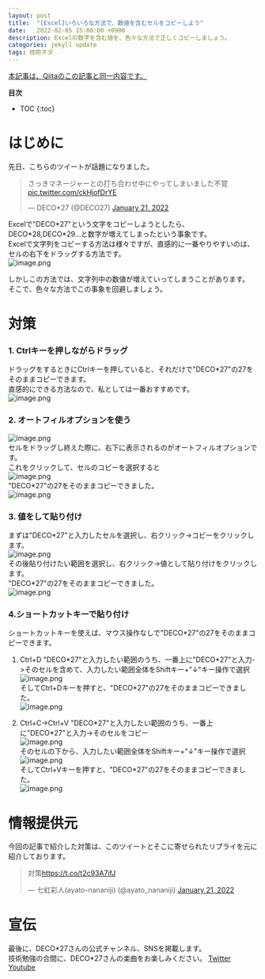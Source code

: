 ```yaml
---
layout: post
title:  "[Excel]いろいろな方法で、数値を含むセルをコピーしよう"
date:   2022-02-05 15:00:00 +0900
description: Excelの数字を含む値を、色々な方法で正しくコピーしましょう。
categories: jekyll update
tags: 技術ネタ
---
```

[本記事は、Qiitaのこの記事と同一内容です。](https://qiita.com/hagii-x/items/6fbe58a3c53f33560bad)  

**目次**
- TOC
{:toc}


# はじめに
先日、こちらのツイートが話題になりました。  

<blockquote class="twitter-tweet"><p lang="ja" dir="ltr">さっきマネージャーとの打ち合わせ中にやってしまいました不覚 <a href="https://t.co/ckHjofDrYE">pic.twitter.com/ckHjofDrYE</a></p>&mdash; DECO*27 (@DECO27) <a href="https://twitter.com/DECO27/status/1484464478016049157?ref_src=twsrc%5Etfw">January 21, 2022</a></blockquote> <script async src="https://platform.twitter.com/widgets.js" charset="utf-8"></script>  

Excelで"DECO\*27"という文字をコピーしようとしたら、DECO\*28,DECO\*29…と数字が増えてしまったという事象です。  
Excelで文字列をコピーする方法は様々ですが、直感的に一番やりやすいのは、セルの右下をドラッグする方法です。  
![image.png](https://qiita-image-store.s3.ap-northeast-1.amazonaws.com/0/655112/5d9763ed-6e18-7f26-41c7-0ef002cf31c9.png)  

しかしこの方法では、文字列中の数値が増えていってしまうことがあります。  
そこで、色々な方法でこの事象を回避しましょう。  

# 対策
### 1. Ctrlキーを押しながらドラッグ

ドラッグをするときにCtrlキーを押していると、それだけで"DECO\*27"の27をそのままコピーできます。  
直感的にできる方法なので、私としては一番おすすめです。  
![image.png](https://qiita-image-store.s3.ap-northeast-1.amazonaws.com/0/655112/f0a0676e-1f69-0cf1-22d9-193040407f9a.png)  

### 2. オートフィルオプションを使う
![image.png](https://qiita-image-store.s3.ap-northeast-1.amazonaws.com/0/655112/b91fe6a8-35e5-6ddf-b9d1-df1cc9093dd8.png)  
セルをドラッグし終えた際に、右下に表示されるのがオートフィルオプションです。  
これをクリックして、セルのコピーを選択すると  
![image.png](https://qiita-image-store.s3.ap-northeast-1.amazonaws.com/0/655112/fb028915-fc7b-72e6-f5da-3ce09ea475fb.png)  
"DECO\*27"の27をそのままコピーできました。  
![image.png](https://qiita-image-store.s3.ap-northeast-1.amazonaws.com/0/655112/f0a0676e-1f69-0cf1-22d9-193040407f9a.png)  

### 3. 値をして貼り付け
まずは"DECO\*27"と入力したセルを選択し、右クリック->コピーをクリックします。  
![image.png](https://qiita-image-store.s3.ap-northeast-1.amazonaws.com/0/655112/97d225fe-1e46-7e63-2718-d2f89bc8c2ac.png)  
その後貼り付けたい範囲を選択し、右クリック->値として貼り付けをクリックします。  
"DECO\*27"の27をそのままコピーできました。  
![image.png](https://qiita-image-store.s3.ap-northeast-1.amazonaws.com/0/655112/f0a0676e-1f69-0cf1-22d9-193040407f9a.png)  

### 4.ショートカットキーで貼り付け
ショートカットキーを使えば、マウス操作なしで"DECO\*27"の27をそのままコピーできます。  

1. Ctrl+D
"DECO\*27"と入力したい範囲のうち、一番上に"DECO\*27"と入力->そのセルを含めて、入力したい範囲全体をShiftキー+"↓"キー操作で選択  
![image.png](https://qiita-image-store.s3.ap-northeast-1.amazonaws.com/0/655112/b8044578-cbbe-eed1-943c-44dcb8a755df.png)  
そしてCtrl+Dキーを押すと、"DECO\*27"の27をそのままコピーできました。  
![image.png](https://qiita-image-store.s3.ap-northeast-1.amazonaws.com/0/655112/f0a0676e-1f69-0cf1-22d9-193040407f9a.png)  

1. Ctrl+C->Ctrl+V
"DECO\*27"と入力したい範囲のうち、一番上に"DECO\*27"と入力->そのセルをコピー  
![image.png](https://qiita-image-store.s3.ap-northeast-1.amazonaws.com/0/655112/97d225fe-1e46-7e63-2718-d2f89bc8c2ac.png)  
そのセルの下から、入力したい範囲全体をShiftキー+"↓"キー操作で選択  
![image.png](https://qiita-image-store.s3.ap-northeast-1.amazonaws.com/0/655112/8707ce48-fdde-10ba-c57b-77cf636909d8.png)  
そしてCtrl+Vキーを押すと、"DECO\*27"の27をそのままコピーできました。  
![image.png](https://qiita-image-store.s3.ap-northeast-1.amazonaws.com/0/655112/4393744d-7e55-2743-1382-fd2e4dd2416e.png)  

# 情報提供元
今回の記事で紹介した対策は、このツイートとそこに寄せられたリプライを元に紹介しております。  
<blockquote class="twitter-tweet"><p lang="ja" dir="ltr">対策<a href="https://t.co/t2c93A7ifJ">https://t.co/t2c93A7ifJ</a></p>&mdash; 七虹彩人(ayato-nananiji) (@ayato_nananiji) <a href="https://twitter.com/ayato_nananiji/status/1484501326038183938?ref_src=twsrc%5Etfw">January 21, 2022</a></blockquote> <script async src="https://platform.twitter.com/widgets.js" charset="utf-8"></script>  

# 宣伝
最後に、DECO\*27さんの公式チャンネル、SNSを掲載します。  
技術勉強の合間に、DECO\*27さんの楽曲をお楽しみください。
[Twitter](https://twitter.com/DECO27)  
[Youtube](https://www.youtube.com/c/DECO27Official)  

